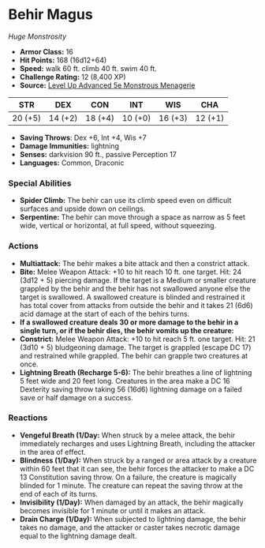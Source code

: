 # Behir Magus

*Huge* *Monstrosity*

- **Armor Class:** 16
- **Hit Points:** 168 (16d12+64)
- **Speed:** walk 60 ft. climb 40 ft. swim 40 ft.
- **Challenge Rating:** 12 (8,400 XP)
- **Source:** [Level Up Advanced 5e Monstrous Menagerie](https://www.levelup5e.com)

| STR | DEX | CON | INT | WIS | CHA |
| --- | --- | --- | --- | --- | --- |
| 20 (+5) | 14 (+2) | 18 (+4) | 10 (+0) | 16 (+3) | 12 (+1) |

- **Saving Throws**: Dex +6, Int +4, Wis +7
- **Damage Immunities:** lightning
- **Senses:** darkvision 90 ft., passive Perception 17
- **Languages:** Common, Draconic
### Special Abilities
- **Spider Climb:** The behir can use its climb speed even on difficult surfaces and upside down on ceilings.
- **Serpentine:** The behir can move through a space as narrow as 5 feet wide, vertical or horizontal, at full speed, without squeezing.
### Actions
- **Multiattack:** The behir makes a bite attack and then a constrict attack.
- **Bite:** Melee Weapon Attack: +10 to hit  reach 10 ft.  one target. Hit: 24 (3d12 + 5) piercing damage. If the target is a Medium or smaller creature grappled by the behir  and the behir has not swallowed anyone else  the target is swallowed. A swallowed creature is blinded and restrained  it has total cover from attacks from outside the behir  and it takes 21 (6d6) acid damage at the start of each of the behirs turns.
- **If a swallowed creature deals 30 or more damage to the behir in a single turn, or if the behir dies, the behir vomits up the creature:** 
- **Constrict:** Melee Weapon Attack: +10 to hit  reach 5 ft.  one target. Hit: 21 (3d10 + 5) bludgeoning damage. The target is grappled (escape DC 17) and restrained while grappled. The behir can grapple two creatures at once.
- **Lightning Breath (Recharge 5-6):** The behir breathes a line of lightning 5 feet wide and 20 feet long. Creatures in the area make a DC 16 Dexterity saving throw  taking 56 (16d6) lightning damage on a failed save or half damage on a success.
### Reactions
- **Vengeful Breath (1/Day:** When struck by a melee attack, the behir immediately recharges and uses Lightning Breath, including the attacker in the area of effect.
- **Blindness (1/Day):** When struck by a ranged or area attack by a creature within 60 feet that it can see, the behir forces the attacker to make a DC 13 Constitution saving throw. On a failure, the creature is magically blinded for 1 minute. The creature can repeat the saving throw at the end of each of its turns.
- **Invisibility (1/Day):** When damaged by an attack, the behir magically becomes invisible for 1 minute or until it makes an attack.
- **Drain Charge (1/Day):** When subjected to lightning damage, the behir takes no damage, and the attacker or caster takes necrotic damage equal to the lightning damage dealt.
